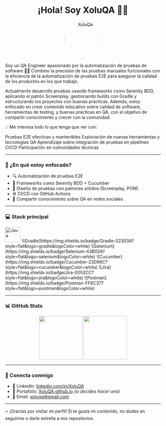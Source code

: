 <h1 align="center">¡Hola! Soy XoluQA 👨‍💻</h1>

<p align="center">
  <img src="https://avatars.githubusercontent.com/u/00000000?v=4" width="120" alt="XoluQA" style="border-radius: 50%">
</p>

Soy un QA Engineer apasionado por la automatización de pruebas de software 🧪🚀
Combino la precisión de las pruebas manuales funcionales con la eficiencia de la automatización de pruebas E2E para asegurar la calidad de los productos en los que trabajo.

Actualmente desarrollo pruebas usando frameworks como Serenity BDD, aplicando el patrón Screenplay, gestionando builds con Gradle y estructurando los proyectos con buenas prácticas.
Además, estoy enfocado en crear contenido educativo sobre calidad de software, herramientas de testing, y buenas prácticas en QA, con el objetivo de compartir conocimiento y crecer con la comunidad.

💡 Me interesa todo lo que tenga que ver con:

Pruebas E2E efectivas y mantenibles
Exploración de nuevas herramientas y tecnologías QA
Aprendizaje sobre integración de pruebas en pipelines CI/CD
Participación en comunidades técnicas

---

### 🧠 ¿En qué estoy enfocado?
- 🔍 Automatización de pruebas E2E
- 🧪 Frameworks como Serenity BDD + Cucumber
- 🎯 Diseño de pruebas con patrones sólidos (Screenplay, POM)
- ⚙️ CI/CD con GitHub Actions
- 📢 Compartir conocimiento sobre QA en redes sociales

---

### 💻 Stack principal

<img src="https://cdn.jsdelivr.net/gh/devicons/devicon/icons/java/java-original.svg" alt="Java" width="50" height="50" />
![Gradle](https://img.shields.io/badge/Gradle-02303A?style=flat&logo=gradle&logoColor=white)
![Selenium](https://img.shields.io/badge/Selenium-43B02A?style=flat&logo=selenium&logoColor=white)
![Cucumber](https://img.shields.io/badge/Cucumber-23D96C?style=flat&logo=cucumber&logoColor=white)
![Jira](https://img.shields.io/badge/Jira-0052CC?style=flat&logo=jira&logoColor=white)
![Postman](https://img.shields.io/badge/Postman-FF6C37?style=flat&logo=postman&logoColor=white)



---

### 📊 GitHub Stats

<p align="center">
  <img src="https://github-readme-stats.vercel.app/api?username=XoluQA&show_icons=true&theme=default" height="140" />
  <img src="https://github-readme-stats.vercel.app/api/top-langs/?username=XoluQA&layout=compact&theme=default" height="140" />
</p>

---

### 🔗 Conecta conmigo

- 💼 LinkedIn: [linkedin.com/in/XoluQA](https://linkedin.com/in/XoluQA)
- 🧪 Portafolio: [XoluQA.github.io](https://XoluQA.github.io) *(si decides hacer uno)*
- 💌 Email: [xolugg@gmail.com](mailto:xolugg@gmail.com)

---

⭐ ¡Gracias por visitar mi perfil! Si te gusta mi contenido, no dudes en seguirme o darle estrella a mis repositorios.
